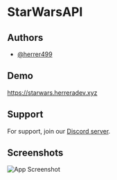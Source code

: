 # StarWarsAPI



## Authors

- [@herrer499](https://www.github.com/herrer499)

## Demo

https://starwars.herreradev.xyz



## Support

For support, join our [Discord server](https://discord.gg/MRhzxzrM22).


## Screenshots

![App Screenshot](https://i.ibb.co/6tGj4ct/Captura-de-pantalla-2023-12-18-165314.png)
